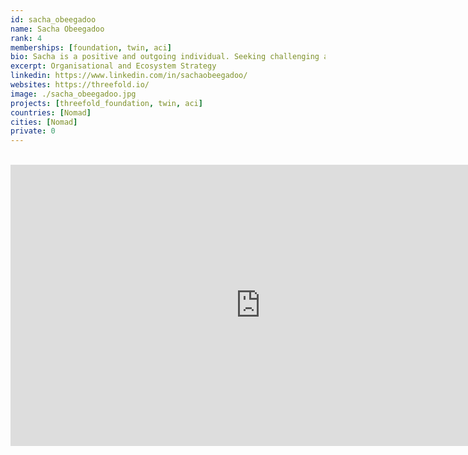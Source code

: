 ```yaml
---
id: sacha_obeegadoo
name: Sacha Obeegadoo
rank: 4
memberships: [foundation, twin, aci]
bio: Sacha is a positive and outgoing individual. Seeking challenging and dynamic opportunities, he invests himself in sustainable activities with a view to producing real results and doing good for the world. He believes that change is the only constant.
excerpt: Organisational and Ecosystem Strategy
linkedin: https://www.linkedin.com/in/sachaobeegadoo/
websites: https://threefold.io/
image: ./sacha_obeegadoo.jpg
projects: [threefold_foundation, twin, aci]
countries: [Nomad]
cities: [Nomad]
private: 0
---
```


<BR>

<iframe src="https://player.vimeo.com/video/413265125" width="800" height="450" frameborder="0" allow="autoplay; fullscreen" allowfullscreen></iframe>

<BR>

